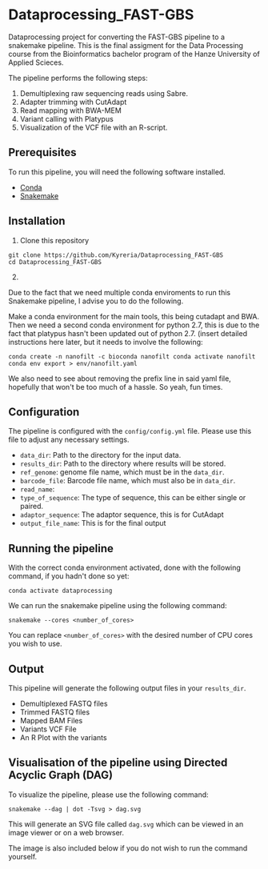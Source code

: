 # Dataprocessing_FAST-GBS
Dataprocessing project for converting the FAST-GBS pipeline to a snakemake pipeline.
This is the final assigment for the Data Processing course from the Bioinformatics bachelor program of the Hanze University of Applied Scieces.

The pipeline performs the following steps:

1. Demultiplexing raw sequencing reads using Sabre.
2. Adapter trimming with CutAdapt
3. Read mapping with BWA-MEM
4. Variant calling with Platypus
5. Visualization of the VCF file with an R-script.

## Prerequisites
To run this pipeline, you will need the following software installed.

- [Conda](https://conda.io/projects/conda/en/latest/user-guide/getting-started.html)
- [Snakemake](https://snakemake.readthedocs.io/en/stable/)


## Installation

1. Clone this repository

```
git clone https://github.com/Kyreria/Dataprocessing_FAST-GBS
cd Dataprocessing_FAST-GBS
```

2. 
Due to the fact that we need multiple conda enviroments to run this Snakemake pipeline, I advise you to do the following.

Make a conda environment for the main tools, this being cutadapt and BWA.
Then we need a second conda environment for python 2.7, this is due to the fact that platypus hasn't been updated out of python 2.7.
(insert detailed instructions here later, but it needs to involve the following:

``
conda create -n nanofilt -c bioconda nanofilt
conda activate nanofilt
conda env export > env/nanofilt.yaml
``

We also need to see about removing the prefix line in said yaml file, hopefully that won't be too much of a hassle.
So yeah, fun times.

## Configuration

The pipeline is configured with the `config/config.yml` file.
Please use this file to adjust any necessary settings.

- `data_dir`: Path to the directory for the input data.
- `results_dir`: Path to the directory where results will be stored.
- `ref_genome`: genome file name, which must be in the `data_dir`.
- `barcode_file`: Barcode file name, which must also be in `data_dir`.
- `read_name`:
- `type_of_sequence`: The type of sequence, this can be either single or paired.
- `adaptor_sequence`: The adaptor sequence, this is for CutAdapt
- `output_file_name`: This is for the final output

## Running the pipeline
With the correct conda environment activated, done with the following command, if you hadn't done so yet:

```conda activate dataprocessing```

We can run the snakemake pipeline using the following command:

```snakemake --cores <number_of_cores>```

You can replace `<number_of_cores>` with the desired number of CPU cores you wish to use.

## Output

This pipeline will generate the following output files in your `results_dir`.
- Demultiplexed FASTQ files
- Trimmed FASTQ files
- Mapped BAM Files
- Variants VCF File
- An R Plot with the variants

## Visualisation of the pipeline using Directed Acyclic Graph (DAG)

To visualize the pipeline, please use the following command:

```snakemake --dag | dot -Tsvg > dag.svg```

This will generate an SVG file called `dag.svg` which can be viewed in an image viewer or on a web browser.

The image is also included below if you do not wish to run the command yourself.